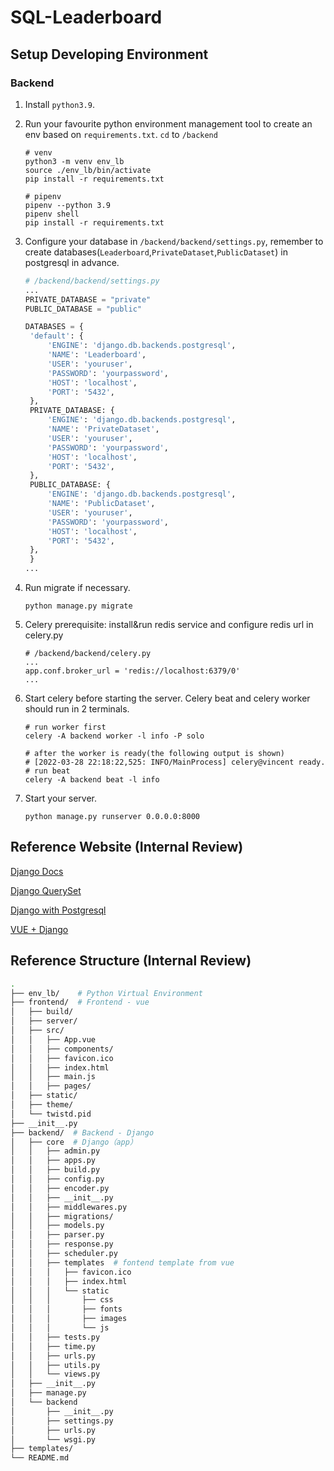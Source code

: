 # SQL-Leaderboard

## Setup Developing Environment

### Backend
1. Install `python3.9`.

2. Run your favourite python environment management tool to create an env based on `requirements.txt`. `cd` to `/backend`
   ```
   # venv
   python3 -m venv env_lb
   source ./env_lb/bin/activate
   pip install -r requirements.txt
   
   # pipenv
   pipenv --python 3.9
   pipenv shell
   pip install -r requirements.txt
   ```
   
3. Configure your database in `/backend/backend/settings.py`, remember to create databases(`Leaderboard`,`PrivateDataset`,`PublicDataset`) in postgresql in advance.
   ```python
   # /backend/backend/settings.py
   ...
   PRIVATE_DATABASE = "private"
   PUBLIC_DATABASE = "public"
   
   DATABASES = {
    'default': {
        'ENGINE': 'django.db.backends.postgresql',
        'NAME': 'Leaderboard',
        'USER': 'youruser',
        'PASSWORD': 'yourpassword',
        'HOST': 'localhost',
        'PORT': '5432',
    },
    PRIVATE_DATABASE: {
        'ENGINE': 'django.db.backends.postgresql',
        'NAME': 'PrivateDataset',
        'USER': 'youruser',
        'PASSWORD': 'yourpassword',
        'HOST': 'localhost',
        'PORT': '5432',
    },
    PUBLIC_DATABASE: {
        'ENGINE': 'django.db.backends.postgresql',
        'NAME': 'PublicDataset',
        'USER': 'youruser',
        'PASSWORD': 'yourpassword',
        'HOST': 'localhost',
        'PORT': '5432',
    },
    }
   ...
   ```
   
4. Run migrate if necessary.

   ```shell
   python manage.py migrate
   ```

5. Celery prerequisite: install&run redis service and configure redis url in celery.py
   ```
   # /backend/backend/celery.py
   ...
   app.conf.broker_url = 'redis://localhost:6379/0'
   ...
   ```

6. Start celery before starting the server. Celery beat and celery worker should run in 2 terminals.

   ```
   # run worker first
   celery -A backend worker -l info -P solo
   
   # after the worker is ready(the following output is shown)
   # [2022-03-28 22:18:22,525: INFO/MainProcess] celery@vincent ready.
   # run beat
   celery -A backend beat -l info
   ```

7. Start your server.

   ```shell
   python manage.py runserver 0.0.0.0:8000
   ```

## Reference Website (Internal Review)

[Django Docs](https://docs.djangoproject.com/en/4.0/intro/)

[Django QuerySet](https://docs.djangoproject.com/en/4.0/ref/models/querysets/#select-for-update)

[Django with Postgresql](https://stackoverflow.com/questions/5394331/how-to-set-up-a-postgresql-database-in-django)

[VUE + Django](https://blog.logrocket.com/how-to-build-vue-js-app-django-rest-framework/)

## Reference Structure (Internal Review)

```bash
.
├── env_lb/    # Python Virtual Environment
├── frontend/  # Frontend - vue
│   ├── build/
│   ├── server/
│   ├── src/  
│   │   ├── App.vue
│   │   ├── components/  
│   │   ├── favicon.ico
│   │   ├── index.html  
│   │   ├── main.js
│   │   ├── pages/
│   ├── static/
│   ├── theme/
│   └── twistd.pid
├── __init__.py
├── backend/  # Backend - Django
│   ├── core  # Django（app）
│   │   ├── admin.py
│   │   ├── apps.py
│   │   ├── build.py
│   │   ├── config.py
│   │   ├── encoder.py
│   │   ├── __init__.py
│   │   ├── middlewares.py
│   │   ├── migrations/
│   │   ├── models.py
│   │   ├── parser.py
│   │   ├── response.py
│   │   ├── scheduler.py
│   │   ├── templates  # fontend template from vue
│   │   │   ├── favicon.ico
│   │   │   ├── index.html
│   │   │   └── static
│   │   │       ├── css
│   │   │       ├── fonts
│   │   │       ├── images
│   │   │       └── js
│   │   ├── tests.py
│   │   ├── time.py
│   │   ├── urls.py
│   │   ├── utils.py
│   │   └── views.py
│   ├── __init__.py
│   ├── manage.py
│   └── backend
│       ├── __init__.py
│       ├── settings.py
│       ├── urls.py
│       └── wsgi.py
├── templates/  
└── README.md
```
